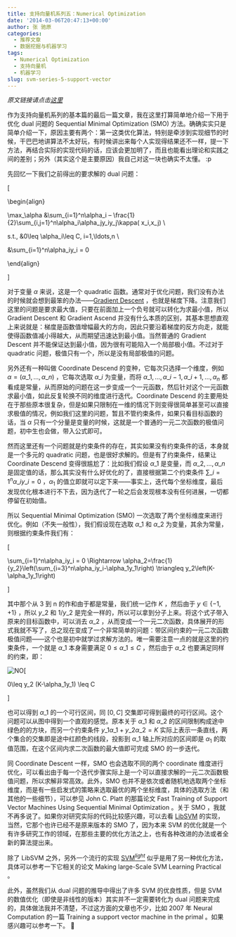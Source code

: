```yaml
---
title: 支持向量机系列五：Numerical Optimization
date: '2014-03-06T20:47:13+00:00'
author: 张 驰原
categories:
  - 推荐文章
  - 数据挖掘与机器学习
tags:
  - Numerical Optimization
  - 支持向量机
  - 机器学习
slug: svm-series-5-support-vector
---
```


_原文链接请点击<a href="http://blog.pluskid.org/?p=696" target="_blank">这里</a>_

作为支持向量机系列的基本篇的最后一篇文章，我在这里打算简单地介绍一下用于优化 dual 问题的 Sequential Minimal Optimization (SMO) 方法。确确实实只是简单介绍一下，原因主要有两个：第一这类优化算法，特别是牵涉到实现细节的时候，干巴巴地讲算法不太好玩，有时候讲出来每个人实现得结果还不一样，提一下方法，再结合实际的实现代码的话，应该会更加明了，而且也能看出理论和实践之间的差别；另外（其实这个是主要原因）我自己对这一块也确实不太懂。 :p

<!--more-->先回忆一下我们之前得出的要求解的 dual 问题：

\[
  
\begin{align}
  
\max\_\alpha &\sum\_{i=1}^n\alpha\_i – \frac{1}{2}\sum\_{i,j=1}^n\alpha\_i\alpha\_jy\_iy\_j\kappa( x\_i,x\_j) \\
  
s.t., &0\leq \alpha_i\leq C, i=1,\ldots,n \\
  
&\sum\_{i=1}^n\alpha\_iy_i = 0
  
\end{align}
  
\]

对于变量 $\alpha$ 来说，这是一个 quadratic 函数。通常对于优化问题，我们没有办法的时候就会想到最笨的办法——[Gradient Descent](http://en.wikipedia.org/wiki/Gradient_descent) ，也就是梯度下降。注意我们这里的问题是要求最大值，只要在前面加上一个负号就可以转化为求最小值，所以 Gradient Descent 和 Gradient Ascend 并没有什么本质的区别，其基本思想直观上来说就是：梯度是函数值增幅最大的方向，因此只要沿着梯度的反方向走，就能使得函数值减小得越大，从而期望迅速达到最小值。当然普通的 Gradient Descent 并不能保证达到最小值，因为很有可能陷入一个局部极小值。不过对于 quadratic 问题，极值只有一个，所以是没有局部极值的问题。

另外还有一种叫做 Coordinate Descend 的变种，它每次只选择一个维度，例如 $\alpha=(\alpha\_1,\ldots,\alpha\_n)$ ，它每次选取 $\alpha\_i$ 为变量，而将 $\alpha\_1,\ldots,\alpha\_{i-1},\alpha\_{i+1},\ldots,\alpha_n$ 都看成是常量，从而原始的问题在这一步变成一个一元函数，然后针对这个一元函数求最小值，如此反复轮换不同的维度进行迭代。Coordinate Descend 的主要用处在于那些原本很复杂，但是如果只限制在一维的情况下则变得很简单甚至可以直接求极值的情况，例如我们这里的问题，暂且不管约束条件，如果只看目标函数的话，当 $\alpha$ 只有一个分量是变量的时候，这就是一个普通的一元二次函数的极值问题，初中生也会做，带入公式即可。

然而这里还有一个问题就是约束条件的存在，其实如果没有约束条件的话，本身就是一个多元的 quadratic 问题，也是很好求解的。但是有了约束条件，结果让 Coordinate Descend 变得很尴尬了：比如我们假设 $\alpha\_1$ 是变量，而 $\alpha\_2,\ldots,\alpha\_n$ 是固定值的话，那么其实没有什么好优化的了，直接根据第二个约束条件 $\sum\_{i=1}^n\alpha\_iy\_i = 0$ ，$\alpha_1$ 的值立即就可以定下来——事实上，迭代每个坐标维度，最后发现优化根本进行不下去，因为迭代了一轮之后会发现根本没有任何进展，一切都停留在初始值。

所以 Sequential Minimal Optimization (SMO) 一次选取了两个坐标维度来进行优化。例如（不失一般性），我们假设现在选取 $\alpha\_1$ 和 $\alpha\_2$ 为变量，其余为常量，则根据约束条件我们有：

\[
  
\sum\_{i=1}^n\alpha\_iy\_i = 0 \Rightarrow \alpha\_2=\frac{1}{y\_2}\left(\sum\_{i=3}^n\alpha\_iy\_i-\alpha\_1y\_1\right) \triangleq y\_2\left(K-\alpha\_1y_1\right)
  
\]

其中那个从 3 到 n 的作和由于都是常量，我们统一记作 $K$ ，然后由于 $y\in\{-1,+1\}$ ，所以 $y\_2$ 和 $1/y\_2$ 是完全一样的，所以可以拿到分子上来。将这个式子带入原来的目标函数中，可以消去 $\alpha\_2$ ，从而变成一个一元二次函数，具体展开的形式我就不写了，总之现在变成了一个非常简单的问题：带区间约束的一元二次函数极值问题——这个也是初中就学过求解方法的。唯一需要注意一点的就是这里的约束条件，一个就是 $\alpha\_1$ 本身需要满足 $0\leq\alpha\_1\leq C$ ，然后由于 $\alpha\_2$ 也要满足同样的约束，即：
  
![NO](https://cos.name/wp-content/uploads/2014/03/NO.png)\[
  
0\leq y\_2 (K-\alpha\_1y_1) \leq C
  
\]

也可以得到 $\alpha\_1$ 的一个可行区间，同 $[0,C]$ 交集即可得到最终的可行区间。这个问题可以从图中得到一个直观的感觉。原本关于 $\alpha\_1$ 和 $\alpha\_2$ 的区间限制构成途中绿色的的方块，而另一个约束条件 $y\_1\alpha\_1 + y\_2\alpha\_2 = K$ 实际上表示一条直线，两个集合的交集即是途中红颜色的线段，投影到 $\alpha\_1$ 轴上所对应的区间即是 $\alpha_1$ 的取值范围，在这个区间内求二次函数的最大值即可完成 SMO 的一步迭代。

同 Coordinate Descent 一样，SMO 也会选取不同的两个 coordinate 维度进行优化，可以看出由于每一个迭代步骤实际上是一个可以直接求解的一元二次函数极值问题，所以求解非常高效。此外，SMO 也并不是依次或者随机地选取两个坐标维度，而是有一些启发式的策略来选取最优的两个坐标维度，具体的选取方法（和其他的一些细节），可以参见 John C. Platt 的那篇论文 Fast Training of Support Vector Machines Using Sequential Minimal Optimization 。关于 SMO ，我就不再多说了。如果你对研究实际的代码比较感兴趣，可以去看 [LibSVM](http://www.csie.ntu.edu.tw/~cjlin/libsvm/) 的实现，当然，它那个也许已经不是原来版本的 SMO 了，因为本来 SVM 的优化就是一个有许多研究工作的领域，在那些主要的优化方法之上，也有各种改进的办法或者全新的算法提出来。

除了 LibSVM 之外，另外一个流行的实现 [SVM<sup><i>light</i></sup>](http://svmlight.joachims.org/) 似乎是用了另一种优化方法，具体可以参考一下它相关的论文 Making large-Scale SVM Learning Practical 。

此外，虽然我们从 dual 问题的推导中得出了许多 SVM 的优良性质，但是 SVM 的数值优化（即使是非线性的版本）其实并不一定需要转化为 dual 问题来完成的，具体做法我并不清楚，不过这方面的文章也不少，比如 2007 年 Neural Computation 的一篇 Training a support vector machine in the primal 。如果感兴趣可以参考一下。 🙂
